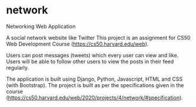 # network
Networking Web Application

A social network website like Twitter This project is an assignment for CS50 Web Development Course (https://cs50.harvard.edu/web).

Users can post messages (tweets) which every user can view and like. Users will be able to follow other users to view the posts in their feed regularly. 

The application is built using Django, Python, Javascript, HTML and CSS (with Bootstrap). The project is built as per the specifications given in the course (https://cs50.harvard.edu/web/2020/projects/4/network/#specification).
